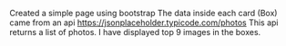 Created a simple page using bootstrap 
The data inside each card (Box) came from an api https://jsonplaceholder.typicode.com/photos
This api returns a list of photos. I have displayed  top 9 images in the boxes. 
